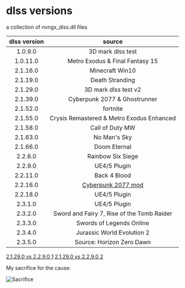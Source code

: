 # dlss versions
 a collection of nvngx_dlss.dll files

| dlss version  | source  |
| :------------: | :------------: |
| 1.0.9.0  | 3D mark dlss test |
| 1.0.11.0  | Metro Exodus & Final Fantasy 15 |
| 2.1.16.0  | Minecraft Win10 |
| 2.1.19.0  | Death Stranding |
| 2.1.29.0  | 3D mark dlss test v2 |
| 2.1.39.0  | Cyberpunk 2077 & Ghostrunner |
| 2.1.52.0  | fortnite |
| 2.1.55.0  | Crysis Remastered & Metro Exodus Enhanced |
| 2.1.58.0  | Call of Duty MW |
| 2.1.63.0  | No Man's Sky |
| 2.1.66.0  | Doom Eternal |
| 2.2.6.0  | Rainbow Six Siege |
| 2.2.9.0  | UE4/5 Plugin |
| 2.2.11.0  | Back 4 Blood |
| 2.2.16.0  | [Cyberpunk 2077 mod](https://www.nexusmods.com/cyberpunk2077/mods/3037) |
| 2.2.18.0  | UE4/5 Plugin |
| 2.3.1.0  | UE4/5 Plugin |
| 2.3.2.0  | Sword and Fairy 7, Rise of the Tomb Raider |
| 2.3.3.0  | Swords of Legends Online |
| 2.3.4.0  | Jurassic World Evolution 2 |
| 2.3.5.0  | Source: Horizon Zero Dawn |

[2.1.29.0 vs 2.2.9.0 1](https://imgsli.com/NTk2NjE)
[2.1.29.0 vs 2.2.9.0 2](https://imgsli.com/NTk2NjI)

My sacrifice for the cause:

![Sacrifice](https://user-images.githubusercontent.com/46948241/124277786-ca3d9200-db88-11eb-9335-6699f5414afa.gif)
